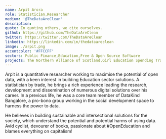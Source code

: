 ```yaml
---
name: Arpit Arora
role: Statistician,Researcher
medium: '@TheDataAreClean'
description: 
quote: In quoting others, we cite ourselves.
github: https://github.com/TheDataAreClean
twitter: https://twitter.com/TheDataAreClean
linkedin: https://linkedin.com/in/thedataareclean
image: ./arpit.png
accentcolor: '#FFCCFF'
sectors: Public Finance,Education,Free & Open Source Software
projects: The Northern Alliance of Scotland,Girl Education Spending Tracker, The State of FOSS in India
---
```


Arpit is a quantitative researcher working to maximise the potential of open data, with a keen interest in building Education sector solutions.  A statistician by trade, he brings a rich experience leading the research, development and dissemination of numerous digital solutions over his career. In a previous life, he was a core team member of DataKind Bangalore, a pro-bono group working in the social development space to harness the power to data.

He believes in building sustainable and intersectional solutions for the society, which understand the potential and potential harms of using data. Avid cyclist, devourer of books, passionate about #OpenEducation and blames everything on capitalism!